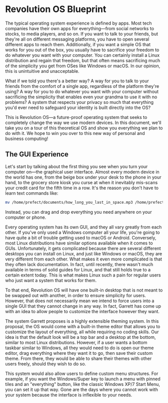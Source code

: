 # Revolution OS Blueprint

The typical operating system experience is defined by apps. Most tech companies have their own apps for everything—from social networks to stocks, to media players, and so on. If you want to talk to your friends, but they're all on different messaging platforms, you have to open several different apps to reach them. Additionally, if you want a simple OS that works for you out of the box, you usually have to sacrifice your freedom to do whatever you want with your computer. You can certainly install a Linux distribution and regain that freedom, but that often means sacrificing much of the simplicity you get from OSes like Windows or macOS. In our opinion, this is unintuitive and unacceptable.

What if we told you there's a better way? A way for you to talk to your friends from the comfort of a single app, regardless of the platform they're using? A way for you to do whatever you want with your computer without sacrificing the simplicity that enables even your grandma to use it with no problems? A system that respects your privacy so much that everything you'd ever need to safeguard your identity is built directly into the OS?

This is Revolution OS—a future-proof operating system that seeks to completely change the way we use modern devices. In this document, we'll take you on a tour of this theoretical OS and show you everything we plan to do with it. We hope to win you over to this new way of personal and business computing!

## The GUI Experience

Let's start by talking about the first thing you see when you turn your computer on—the graphical user interface. Almost every modern device in the world has one, from the beige box under your desk to the phone in your hand, to the grocery store kiosk you curse at when it inevitably mis-scans your credit card for the fifth time in a row. It's the reason you don't have to learn text commands like:

```bash
mv /home/prefect/documents/how_long_you_last_in_space.mp3 /home/prefect/music/how_long_you_last_in_space.mp3
```

Instead, you can drag and drop everything you need anywhere on your computer or phone.

Every operating system has its own GUI, and they all vary greatly from each other. If you've only used a Windows computer all your life, you're going to have quite a bit of trouble getting used to macOS or Android. Conversely, most Linux distributions have similar options available when it comes to GUIs. Unfortunately, it gets complicated because there are several different desktops you can install on Linux, and just like Windows or macOS, they are very different from each other. What makes it even more complicated is that they often lack documentation. In fact, until recently, there wasn't much available in terms of solid guides for Linux, and that still holds true to a certain extent today. This is what makes Linux such a pain for regular users who just want a system that works for them.

To that end, Revolution OS will have one built-in desktop that is not meant to be swapped out with another, in order to ensure simplicity for users. However, that does not necessarily mean we intend to force users into a single GUI that they cannot change in any way. In fact, Garrett has come up with an idea to allow people to customize the interface however they want.

The system Garrett proposes is a highly extensible theming system. In this proposal, the OS would come with a built-in theme editor that allows you to customize the layout of everything, all while requiring no coding skills. Our idea is that the default look will be a top bar and a desktop at the bottom, similar to most Linux distributions. However, if a user wants a bottom taskbar similar to Windows, all they would need to do is open our theme editor, drag everything where they want it to go, then save their custom theme. From there, they would be able to share their themes with other users freely, should they wish to do so.

This system would also allow users to define custom menu structures. For example, if you want the Windows/Super key to launch a menu with pinned tiles and an "everything" button, like the classic Windows XP/7 Start Menu, you can set it up that way. Gone are the days where you cannot work with your system because the interface is inflexible to your needs.